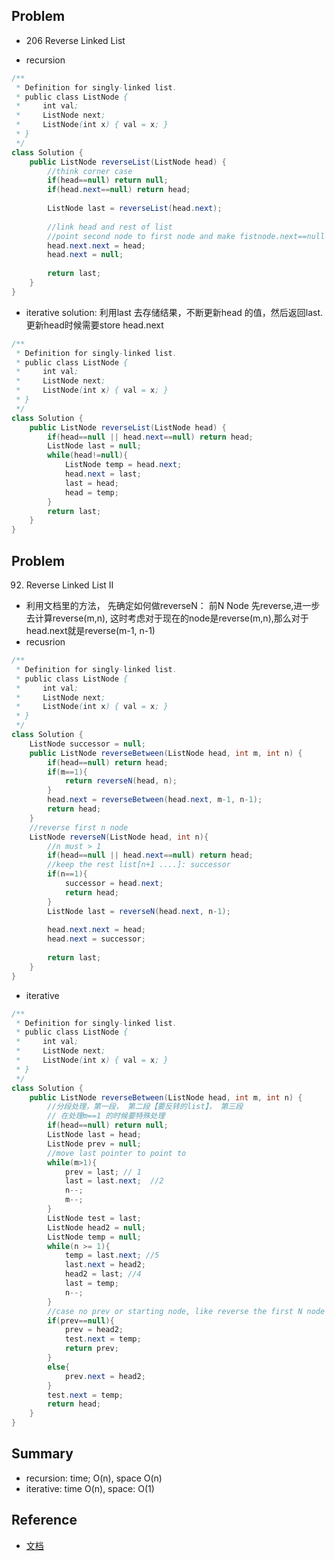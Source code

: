 ## Problem 
- 206 Reverse Linked List

- recursion
```java
/**
 * Definition for singly-linked list.
 * public class ListNode {
 *     int val;
 *     ListNode next;
 *     ListNode(int x) { val = x; }
 * }
 */
class Solution {
    public ListNode reverseList(ListNode head) {
        //think corner case
        if(head==null) return null;
        if(head.next==null) return head;
        
        ListNode last = reverseList(head.next);
        
        //link head and rest of list
        //point second node to first node and make fistnode.next==null in current recursion
        head.next.next = head;
        head.next = null;
        
        return last;
    }
}
```
- iterative solution: 利用last 去存储结果，不断更新head 的值，然后返回last.更新head时候需要store head.next
```java
/**
 * Definition for singly-linked list.
 * public class ListNode {
 *     int val;
 *     ListNode next;
 *     ListNode(int x) { val = x; }
 * }
 */
class Solution {
    public ListNode reverseList(ListNode head) {
        if(head==null || head.next==null) return head;
        ListNode last = null;
        while(head!=null){
            ListNode temp = head.next;
            head.next = last;
            last = head;
            head = temp;
        }
        return last;
    }
}
```

## Problem
92. Reverse Linked List II
- 利用文档里的方法， 先确定如何做reverseN： 前N Node 先reverse,进一步去计算reverse(m,n), 这时考虑对于现在的node是reverse(m,n),那么对于head.next就是reverse(m-1, n-1)
- recusrion
```java
/**
 * Definition for singly-linked list.
 * public class ListNode {
 *     int val;
 *     ListNode next;
 *     ListNode(int x) { val = x; }
 * }
 */
class Solution {
    ListNode successor = null;
    public ListNode reverseBetween(ListNode head, int m, int n) {
        if(head==null) return head;
        if(m==1){
            return reverseN(head, n);
        }
        head.next = reverseBetween(head.next, m-1, n-1);
        return head;
    }
    //reverse first n node
    ListNode reverseN(ListNode head, int n){
        //n must > 1
        if(head==null || head.next==null) return head;
        //keep the rest list[n+1 ....]: successor
        if(n==1){
            successor = head.next;
            return head;
        }
        ListNode last = reverseN(head.next, n-1);
        
        head.next.next = head;
        head.next = successor;
        
        return last;
    }
}
```
- iterative
```java
/**
 * Definition for singly-linked list.
 * public class ListNode {
 *     int val;
 *     ListNode next;
 *     ListNode(int x) { val = x; }
 * }
 */
class Solution {
    public ListNode reverseBetween(ListNode head, int m, int n) {
        //分段处理，第一段， 第二段【要反转的list】， 第三段
        // 在处理m==1 的时候要特殊处理
        if(head==null) return null;
        ListNode last = head;
        ListNode prev = null;
        //move last pointer to point to 
        while(m>1){
            prev = last; // 1
            last = last.next;  //2
            n--;
            m--;
        }
        ListNode test = last;
        ListNode head2 = null;
        ListNode temp = null;
        while(n >= 1){
            temp = last.next; //5
            last.next = head2;
            head2 = last; //4
            last = temp;
            n--;
        }
        //case no prev or starting node, like reverse the first N node m==1的情况
        if(prev==null){
            prev = head2;
            test.next = temp;
            return prev;
        }
        else{
            prev.next = head2;
        }
        test.next = temp;
        return head;
    }
}
```

## Summary
- recursion: time; O(n), space O(n)
- iterative: time O(n), space: O(1)




## Reference
- [文档](https://github.com/labuladong/fucking-algorithm/blob/master/%E6%95%B0%E6%8D%AE%E7%BB%93%E6%9E%84%E7%B3%BB%E5%88%97/%E9%80%92%E5%BD%92%E5%8F%8D%E8%BD%AC%E9%93%BE%E8%A1%A8%E7%9A%84%E4%B8%80%E9%83%A8%E5%88%86.md)
